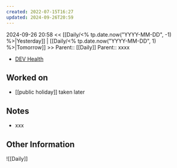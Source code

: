 ```yaml
---
created: 2022-07-15T16:27
updated: 2024-09-26T20:59
---
```

2024-09-26 20:58
<< [[Daily/<% tp.date.now("YYYY-MM-DD", -1) %>|Yesterday]] | [[Daily/<% tp.date.now("YYYY-MM-DD", 1) %>|Tomorrow]] >>
Parent:: [[Daily]] 
Parent:: xxxx

- [DEV Health](https://health-configdev.mixtelematics.com/public/mapshow.htm?id=2001&mapid=1A35514B-E08F-4B7C-90B8-CD1774AE8CA3)

## Worked on

- [[public holiday]] taken later

## Notes

- xxx

## Other Information

![[Daily]]
